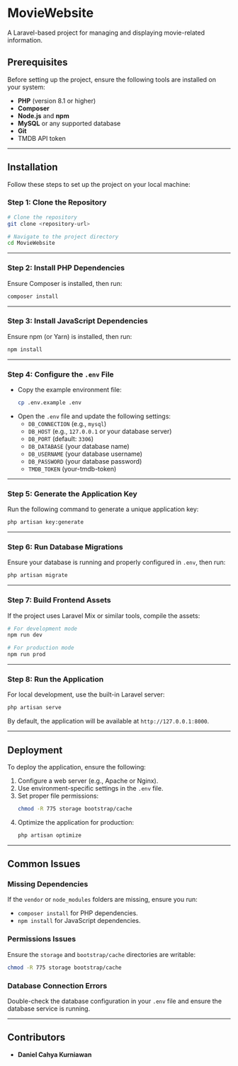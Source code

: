 # MovieWebsite

A Laravel-based project for managing and displaying movie-related information.

## Prerequisites

Before setting up the project, ensure the following tools are installed on your system:

- **PHP** (version 8.1 or higher)
- **Composer**
- **Node.js** and **npm**
- **MySQL** or any supported database
- **Git**
- TMDB API token
---

## Installation

Follow these steps to set up the project on your local machine:

### Step 1: Clone the Repository

```bash
# Clone the repository
git clone <repository-url>

# Navigate to the project directory
cd MovieWebsite
```

---

### Step 2: Install PHP Dependencies

Ensure Composer is installed, then run:

```bash
composer install
```

---

### Step 3: Install JavaScript Dependencies

Ensure npm (or Yarn) is installed, then run:

```bash
npm install
```

---

### Step 4: Configure the `.env` File

- Copy the example environment file:
  ```bash
  cp .env.example .env
  ```
- Open the `.env` file and update the following settings:
  - `DB_CONNECTION` (e.g., `mysql`)
  - `DB_HOST` (e.g., `127.0.0.1` or your database server)
  - `DB_PORT` (default: `3306`)
  - `DB_DATABASE` (your database name)
  - `DB_USERNAME` (your database username)
  - `DB_PASSWORD` (your database password)
  - `TMDB_TOKEN` (your-tmdb-token)

---

### Step 5: Generate the Application Key

Run the following command to generate a unique application key:

```bash
php artisan key:generate
```

---

### Step 6: Run Database Migrations

Ensure your database is running and properly configured in `.env`, then run:

```bash
php artisan migrate
```

---

### Step 7: Build Frontend Assets

If the project uses Laravel Mix or similar tools, compile the assets:

```bash
# For development mode
npm run dev

# For production mode
npm run prod
```

---

### Step 8: Run the Application

For local development, use the built-in Laravel server:

```bash
php artisan serve
```

By default, the application will be available at `http://127.0.0.1:8000`.

---

## Deployment

To deploy the application, ensure the following:

1. Configure a web server (e.g., Apache or Nginx).
2. Use environment-specific settings in the `.env` file.
3. Set proper file permissions:
   ```bash
   chmod -R 775 storage bootstrap/cache
   ```
4. Optimize the application for production:
   ```bash
   php artisan optimize
   ```

---

## Common Issues

### Missing Dependencies

If the `vendor` or `node_modules` folders are missing, ensure you run:

- `composer install` for PHP dependencies.
- `npm install` for JavaScript dependencies.

### Permissions Issues

Ensure the `storage` and `bootstrap/cache` directories are writable:

```bash
chmod -R 775 storage bootstrap/cache
```

### Database Connection Errors

Double-check the database configuration in your `.env` file and ensure the database service is running.

---

## Contributors

- **Daniel Cahya Kurniawan**
